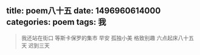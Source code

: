 title: poem八十五
date: 1496960614000
categories: poem
tags: 我
---
> 我还站在街口
等斯卡保罗的集市
早安
孤独小美
格致别趣
六点起床八十五天 迟到三天